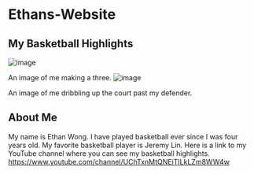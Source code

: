 # Ethans-Website
## My Basketball Highlights
![image](https://user-images.githubusercontent.com/72162826/95700741-99818b00-0bfc-11eb-89cd-0673a5c0ccd4.png)

An image of me making a three.
![image](https://user-images.githubusercontent.com/72162826/95701027-4e1bac80-0bfd-11eb-8338-a39c2ffb2173.png)

An image of me dribbling up the court past my defender.
## About Me
My name is Ethan Wong. I have played basketball ever since I was four years old. My favorite basketball player is Jeremy Lin.
Here is a link to my YouTube channel where you can see my basketball highlights.
https://www.youtube.com/channel/UChTxnMtQNEiTILkLZm8WW4w
